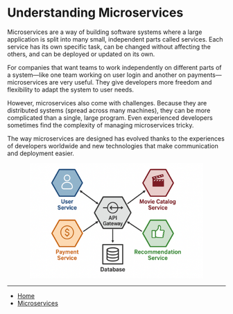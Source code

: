 # Understanding Microservices

Microservices are a way of building software systems where a large application is split into many small, independent parts called services. Each service has its own specific task, can be changed without affecting the others, and can be deployed or updated on its own.

For companies that want teams to work independently on different parts of a system—like one team working on user login and another on payments—microservices are very useful. They give developers more freedom and flexibility to adapt the system to user needs.

However, microservices also come with challenges. Because they are distributed systems (spread across many machines), they can be more complicated than a single, large program. Even experienced developers sometimes find the complexity of managing microservices tricky.

The way microservices are designed has evolved thanks to the experiences of developers worldwide and new technologies that make communication and deployment easier.


<p align="center">
    <img src="./assets/img1.png" alt="img1" width="400"/>
</p>

---

- [Home](./../../README.md)
-  [Microservices](./../tutorials.md)